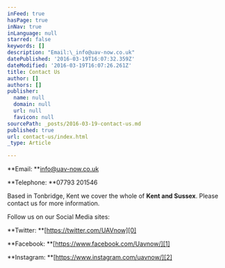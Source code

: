 ```yaml
---
inFeed: true
hasPage: true
inNav: true
inLanguage: null
starred: false
keywords: []
description: "Email:\_info@uav-now.co.uk"
datePublished: '2016-03-19T16:07:32.359Z'
dateModified: '2016-03-19T16:07:26.261Z'
title: Contact Us
author: []
authors: []
publisher:
  name: null
  domain: null
  url: null
  favicon: null
sourcePath: _posts/2016-03-19-contact-us.md
published: true
url: contact-us/index.html
_type: Article

---
```

**Email: **info@uav-now.co.uk

**Telephone: **07793 201546

Based in Tonbridge, Kent we cover the whole of **Kent and Sussex**.  Please contact us for more information.

Follow us on our Social Media sites:

**Twitter: **[https://twitter.com/UAVnow][0]

**Facebook: **[https://www.facebook.com/Uavnow/][1]

**Instagram: **[https://www.instagram.com/uavnow/][2]

[0]: https://twitter.com/UAVnow
[1]: https://www.facebook.com/Uavnow/
[2]: https://www.instagram.com/uavnow/